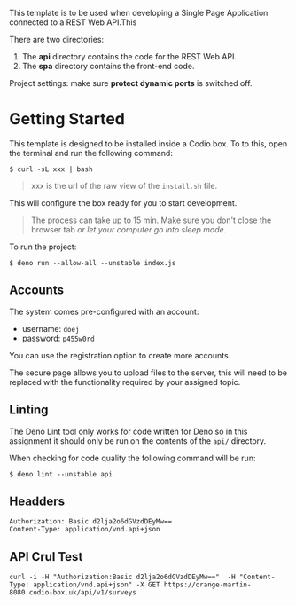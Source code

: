 This template is to be used when developing a Single Page Application connected
to a REST Web API.This

There are two directories:

1. The **api** directory contains the code for the REST Web API.
2. The **spa** directory contains the front-end code.

Project settings: make sure **protect dynamic ports** is switched off.

# Getting Started

This template is designed to be installed inside a Codio box. To to this, open
the terminal and run the following command:

```
$ curl -sL xxx | bash
```

> xxx is the url of the raw view of the `install.sh` file.

This will configure the box ready for you to start development.

> The process can take up to 15 min. Make sure you don't close the browser tab
> _or let your computer go into sleep mode_.

To run the project:

```
$ deno run --allow-all --unstable index.js
```

## Accounts

The system comes pre-configured with an account:

- username: `doej`
- password: `p455w0rd`

You can use the registration option to create more accounts.

The secure page allows you to upload files to the server, this will need to be
replaced with the functionality required by your assigned topic.

## Linting

The Deno Lint tool only works for code written for Deno so in this assignment it
should only be run on the contents of the `api/` directory.

When checking for code quality the following command will be run:

```
$ deno lint --unstable api
```


## Headders

```
Authorization: Basic d2lja2o6dGVzdDEyMw==
Content-Type: application/vnd.api+json
```

## API Crul Test

```
curl -i -H "Authorization:Basic d2lja2o6dGVzdDEyMw=="  -H "Content-Type: application/vnd.api+json" -X GET https://orange-martin-8080.codio-box.uk/api/v1/surveys
```



